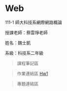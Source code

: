# Web
111-1 師大科技系網際網路概論

授課老師：蔡雲琤老師

姓名：魏士凱

系級：科技系二年級

>課程筆記區


>作業連結區
[Hw1](https://www.youtube.com/watch?v=TV-MQ8EgHlI)

>專題連結區


